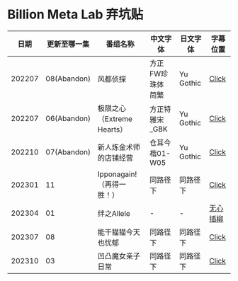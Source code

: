 # Billion Meta Lab 弃坑贴

日期 | 更新至哪一集 | 番组名称 | 中文字体 | 日文字体|字幕位置
---    | -------- | --- | --- | --- |---
202207 | 08(Abandon)| 风都侦探 | 方正FW珍珠体 简繁 | Yu Gothic| [Click](https://github.com/microseventh/BillionMetaLab_AssSubs/tree/main/202207/Fuuto%20Tantei%EF%BC%88%E9%A3%8E%E9%83%BD%E4%BE%A6%E6%8E%A2%EF%BC%89)
202207 | 06(Abandon) | 极限之心（Extreme Hearts） | 方正特雅宋_GBK | Yu Gothic|[Click](https://github.com/microseventh/BillionMetaLab_AssSubs/tree/main/202207/Extreme%20Hearts)
202210 | 07(Abandon) | 新人炼金术师的店铺经营| 仓耳今楷01-W05 | Yu Gothic|[Click](https://github.com/microseventh/BillionMetaLab_AssSubs/tree/main/202210/Shinmai%20Renkinjutsushi%20no%20Tenpo%20Keiei)
202301 | 11 | Ipponagain!（再得一胜！）| 同路径下 | 同路径下| [Click](https://github.com/microseventh/BillionMetaLab_AssSubs/tree/main/202301/Ippon%20again!) | -
202304 | 01 | 绊之Allele | - | - | [无心插柳](https://github.com/microseventh/BillionMetaLab_AssSubs/tree/main/202304/%E7%BB%8A%E4%B9%8BAllele)
202307 | 08 | 能干猫猫今天也忧郁 | 同路径下 | 同路径下 | [Click](https://github.com/microseventh/BillionMetaLab_AssSubs/tree/main/202307)
202310 | 03 | 凹凸魔女亲子日常 | 同路径下 | 同路径下 | [Click](https://github.com/microseventh/BillionMetaLab_AssSubs/tree/main/202310/%E5%87%B9%E5%87%B8%E9%AD%94%E5%A5%B3%E4%BA%B2%E5%AD%90%E6%97%A5%E5%B8%B8)
